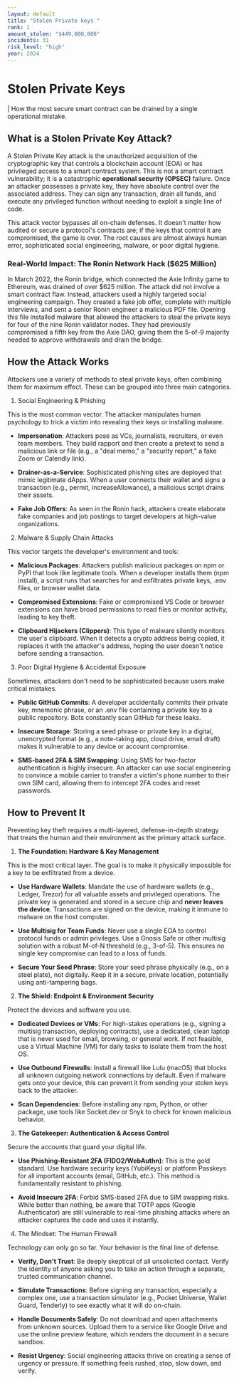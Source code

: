 ```yaml
---
layout: default
title: "Stolen Private keys "
rank: 1
amount_stolen: "$449,000,000"
incidents: 31
risk_level: "high"
year: 2024
---
```



# Stolen Private Keys

| How the most secure smart contract can be drained by a single operational mistake.

## What is a Stolen Private Key Attack?

A Stolen Private Key attack is the unauthorized acquisition of the cryptographic key that controls a blockchain account (EOA) or has privileged access to a smart contract system. This is not a smart contract vulnerability; it is a catastrophic **operational security (OPSEC)** failure. Once an attacker possesses a private key, they have absolute control over the associated address. They can sign any transaction, drain all funds, and execute any privileged function without needing to exploit a single line of code.

This attack vector bypasses all on-chain defenses. It doesn't matter how audited or secure a protocol's contracts are; if the keys that control it are compromised, the game is over. The root causes are almost always human error, sophisticated social engineering, malware, or poor digital hygiene.

### Real-World Impact: The Ronin Network Hack ($625 Million)

In March 2022, the Ronin bridge, which connected the Axie Infinity game to Ethereum, was drained of over $625 million. The attack did not involve a smart contract flaw. Instead, attackers used a highly targeted social engineering campaign. They created a fake job offer, complete with multiple interviews, and sent a senior Ronin engineer a malicious PDF file. Opening this file installed malware that allowed the attackers to steal the private keys for four of the nine Ronin validator nodes. They had previously compromised a fifth key from the Axie DAO, giving them the 5-of-9 majority needed to approve withdrawals and drain the bridge.

## How the Attack Works

Attackers use a variety of methods to steal private keys, often combining them for maximum effect. These can be grouped into three main categories.

1. Social Engineering & Phishing

This is the most common vector. The attacker manipulates human psychology to trick a victim into revealing their keys or installing malware.

* **Impersonation**: Attackers pose as VCs, journalists, recruiters, or even team members. They build rapport and then create a pretext to send a malicious link or file (e.g., a "deal memo," a "security report," a fake Zoom or Calendly link).

* **Drainer-as-a-Service**: Sophisticated phishing sites are deployed that mimic legitimate dApps. When a user connects their wallet and signs a transaction (e.g., permit, increaseAllowance), a malicious script drains their assets.

* **Fake Job Offers**: As seen in the Ronin hack, attackers create elaborate fake companies and job postings to target developers at high-value organizations.

2. Malware & Supply Chain Attacks

This vector targets the developer's environment and tools:

* **Malicious Packages**: Attackers publish malicious packages on npm or PyPI that look like legitimate tools. When a developer installs them (npm install), a script runs that searches for and exfiltrates private keys, .env files, or browser wallet data.

* **Compromised Extensions**: Fake or compromised VS Code or browser extensions can have broad permissions to read files or monitor activity, leading to key theft.

* **Clipboard Hijackers (Clippers)**: This type of malware silently monitors the user's clipboard. When it detects a crypto address being copied, it replaces it with the attacker's address, hoping the user doesn't notice before sending a transaction.

3. Poor Digital Hygiene & Accidental Exposure

Sometimes, attackers don't need to be sophisticated because users make critical mistakes.

* **Public GitHub Commits**: A developer accidentally commits their private key, mnemonic phrase, or an .env file containing a private key to a public repository. Bots constantly scan GitHub for these leaks.

* **Insecure Storage**: Storing a seed phrase or private key in a digital, unencrypted format (e.g., a note-taking app, cloud drive, email draft) makes it vulnerable to any device or account compromise.

* **SMS-based 2FA & SIM Swapping**: Using SMS for two-factor authentication is highly insecure. An attacker can use social engineering to convince a mobile carrier to transfer a victim's phone number to their own SIM card, allowing them to intercept 2FA codes and reset passwords.

## How to Prevent It

Preventing key theft requires a multi-layered, defense-in-depth strategy that treats the human and their environment as the primary attack surface.

1. **The Foundation: Hardware & Key Management**

This is the most critical layer. The goal is to make it physically impossible for a key to be exfiltrated from a device.

* **Use Hardware Wallets**: Mandate the use of hardware wallets (e.g., Ledger, Trezor) for all valuable assets and privileged operations. The private key is generated and stored in a secure chip and **never leaves the device**. Transactions are signed on the device, making it immune to malware on the host computer.

* **Use Multisig for Team Funds**: Never use a single EOA to control protocol funds or admin privileges. Use a Gnosis Safe or other multisig solution with a robust M-of-N threshold (e.g., 3-of-5). This ensures no single key compromise can lead to a loss of funds.

* **Secure Your Seed Phrase**: Store your seed phrase physically (e.g., on a steel plate), not digitally. Keep it in a secure, private location, potentially using anti-tampering bags.

2. **The Shield: Endpoint & Environment Security**

Protect the devices and software you use.

* **Dedicated Devices or VMs**: For high-stakes operations (e.g., signing a multisig transaction, deploying contracts), use a dedicated, clean laptop that is never used for email, browsing, or general work. If not feasible, use a Virtual Machine (VM) for daily tasks to isolate them from the host OS.

* **Use Outbound Firewalls**: Install a firewall like Lulu (macOS) that blocks all unknown outgoing network connections by default. Even if malware gets onto your device, this can prevent it from sending your stolen keys back to the attacker.

* **Scan Dependencies**: Before installing any npm, Python, or other package, use tools like Socket.dev or Snyk to check for known malicious behavior.

3. **The Gatekeeper: Authentication & Access Control**

Secure the accounts that guard your digital life.

* **Use Phishing-Resistant 2FA (FIDO2/WebAuthn)**: This is the gold standard. Use hardware security keys (YubiKeys) or platform Passkeys for all important accounts (email, GitHub, etc.). This method is fundamentally resistant to phishing.

* **Avoid Insecure 2FA**: Forbid SMS-based 2FA due to SIM swapping risks. While better than nothing, be aware that TOTP apps (Google Authenticator) are still vulnerable to real-time phishing attacks where an attacker captures the code and uses it instantly.

4. The Mindset: The Human Firewall

Technology can only go so far. Your behavior is the final line of defense.

* **Verify, Don't Trust**: Be deeply skeptical of all unsolicited contact. Verify the identity of anyone asking you to take an action through a separate, trusted communication channel.

* **Simulate Transactions**: Before signing any transaction, especially a complex one, use a transaction simulator (e.g., Pocket Universe, Wallet Guard, Tenderly) to see exactly what it will do on-chain.

* **Handle Documents Safely**: Do not download and open attachments from unknown sources. Upload them to a service like Google Drive and use the online preview feature, which renders the document in a secure sandbox.

* **Resist Urgency**: Social engineering attacks thrive on creating a sense of urgency or pressure. If something feels rushed, stop, slow down, and verify.